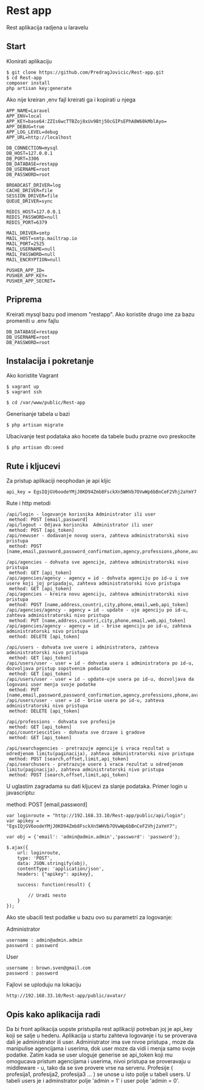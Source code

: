 # Rest app

Rest aplikacija radjena u laravelu

## Start

Klonirati aplikaciju

```
$ git clone https://github.com/PredragJovicic/Rest-app.git
$ cd Rest-app
composer install
php artisan key:generate
```

Ako nije kreiran ,env fajl kreirati ga i kopirati u njega

```
APP_NAME=Laravel
APP_ENV=local
APP_KEY=base64:ZZIs6wcTTBZoj8xUv9Btj5OcGIPsEPhA8W60kMblAyo=
APP_DEBUG=true
APP_LOG_LEVEL=debug
APP_URL=http://localhost

DB_CONNECTION=mysql
DB_HOST=127.0.0.1
DB_PORT=3306
DB_DATABASE=restapp
DB_USERNAME=root
DB_PASSWORD=root

BROADCAST_DRIVER=log
CACHE_DRIVER=file
SESSION_DRIVER=file
QUEUE_DRIVER=sync

REDIS_HOST=127.0.0.1
REDIS_PASSWORD=null
REDIS_PORT=6379

MAIL_DRIVER=smtp
MAIL_HOST=smtp.mailtrap.io
MAIL_PORT=2525
MAIL_USERNAME=null
MAIL_PASSWORD=null
MAIL_ENCRYPTION=null

PUSHER_APP_ID=
PUSHER_APP_KEY=
PUSHER_APP_SECRET=
```

## Priprema

Kreirati mysql bazu pod imenom "restapp".
Ako koristite drugo ime za bazu promeniti u .env fajlu

```
DB_DATABASE=restapp
DB_USERNAME=root
DB_PASSWORD=root
```

## Instalacija i pokretanje

Ako koristite Vagrant

```
$ vagrant up
$ vagrant ssh

$ cd /var/www/public/Rest-app
```

Generisanje tabela u bazi

```
$ php artisan migrate
```

Ubacivanje test podataka ako hocete da tabele budu prazne ovo preskocite

```
$ php artisan db:seed
```

## Rute i kljucevi

Za pristup aplikaciji neophodan je api kljic

```
api_key = EgsIQjGV6oodeYMjJ0KD94Zmb8FsckXn5WHVb7OVwWp6bBnCeF2Vhj2aYmY7
```

Rute i http metodi 

```
/api/login - logovanje korisnika Administrator ili user
 method: POST [email,password] 
/api/logout - Odjava korisnika  Administrator ili user 
 method: POST [api_token] 
/api/newuser - dodavanje novog usera, zahteva administratorski nivo pristupa 
 method: POST [name,email,password,password_confirmation,agency,professions,phone,avatar,api_token] 
  
/api/agencies - dohvata sve agencije, zahteva administratorski nivo pristupa
 method: GET [api_token] 
/api/agencies/agency - agency = id - dohvata agenciju po id-u i sve usere koji joj pripadaju, zahteva administratorski nivo pristupa 
 method: GET [api_token] 
/api/agencies - kreira novu agenciju, zahteva administratorski nivo pristupa 
 method: POST [name,address,countri,city,phone,email,web,api_token] 
/api/agencies/agency - agency = id - update - uje agenciju po id-u, zahteva administratorski nivo pristupa 
 method: PUT [name,address,countri,city,phone,email,web,api_token] 
/api/agencies/agency - agency = id - brise agenciju po id-u, zahteva administratorski nivo pristupa 
 method: DELETE [api_token] 
  
/api/users - dohvata sve usere i administratora, zahteva administratorski nivo pristupa 
 method: GET [api_token] 
/api/users/user - user = id - dohvata usera i administratora po id-u, dozvoljava pristup sopstvenim podacima 
 method: GET [api_token] 
/api/users/user - user = id - update-uje usera po id-u, dozvoljava da logovani user menja svoje podatke 
 method: PUT [name,email,password,password_confirmation,agency,professions,phone,avatar,api_token] 
/api/users/user - user = id - brise usera po id-u, zahteva administratorski nivo pristupa 
 method: DELETE [api_token] 
  
/api/professions - dohvata sve profesije 
 method: GET [api_token] 
/api/countriescities - dohvata sve drzave i gradove 
 method: GET [api_token] 
 
/api/searchagencies - pretrazuje agencije i vraca rezultat u odredjenom limitu(paginacija), zahteva administratorski nivo pristupa 
 method: POST [search,offset,limit,api_token] 
/api/searchusers - pretrazuje usere i vraca rezultat u odredjenom limitu(paginacija), zahteva administratorski nivo pristupa 
 method: POST [search,offset,limit,api_token] 
```  
  
U uglastim zagradama su dati kljucevi za slanje podataka. Primer login u javascriptu:

method: POST [email,password] 

```
var loginroute = "http://192.168.33.10/Rest-app/public/api/login";
var apikey = "EgsIQjGV6oodeYMjJ0KD94Zmb8FsckXn5WHVb7OVwWp6bBnCeF2Vhj2aYmY7";

var obj = {'email': 'admin@admin.admin','password': 'password'};

$.ajax({
    url: loginroute,
    type: 'POST',
	data: JSON.stringify(obj),
	contentType: 'application/json',
	headers: {"apikey": apikey},
	
    success: function(result) {
			
		// Uradi nesto
    }
});
```
  
Ako ste ubacili test podatke u bazu ovo su parametri za logovanje:

Administrator  

```
username : admin@admin.admin
password : password
```

User

```
username : brown.sven@gmail.com
password : password
```

Fajlovi se uploduju na lokaciju

```
http://192.168.33.10/Rest-app/public/avatar/
```
 
## Opis kako aplikacija radi

Da bi front aplikacija uopste pristupila rest aplikaciji potreban joj je api_key koji se salje u hederu.
Aplikacija u startu zahteva logovanje i tu se proverava dali je administrator ili user. Administrator ima sve nivoe pristupa
, moze da manipulise agencijama i userima, dok user moze da vidi i menja samo svoje podatke.
Zatim kada se user uloguje generise se api_token koji mu omogucava pristum agencijama i userima, nivoi pristupa se proveravaju
u middleware - u, tako da se sve provere vrse na serveru. 
Profesije ( profesija1, profesija2, profesija3 ... ) se unose u isto polje u tabeli users.
U tabeli users je i adminstrator polje 'admin = 1' i user polje 'admin = 0'.

